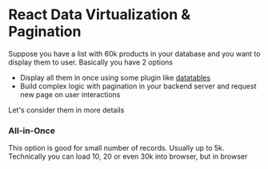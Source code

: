 # React Data Virtualization & Pagination

Suppose you have a list with 60k products in your database and you want to display them to user. Basically you have 2 options
* Display all them in once using some plugin like [datatables](https://datatables.net/)
* Build complex logic with pagination in your backend server and request new page on user interactions

Let's consider them in more details

### All-in-Once

This option is good for small number of records. Usually up to 5k. Technically you can load 10, 20 or even 30k into browser, but in browser